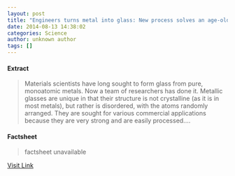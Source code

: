 ```yaml
---
layout: post
title: "Engineers turns metal into glass: New process solves an age-old conundrum"
date: 2014-08-13 14:38:02
categories: Science
author: unknown author
tags: []
---
```



#### Extract
>Materials scientists have long sought to form glass from pure, monoatomic metals. Now a team of researchers has done it. Metallic glasses are unique in that their structure is not crystalline (as it is in most metals), but rather is disordered, with the atoms randomly arranged. They are sought for various commercial applications because they are very strong and are easily processed....

#### Factsheet
>factsheet unavailable

[Visit Link](http://feeds.sciencedaily.com/~r/sciencedaily/~3/z5cMBU8LxkA/140813103802.htm)


